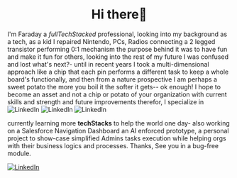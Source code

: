 <h1 align="center"> Hi there👋

</h1>


I'm Faraday a <em>fullTechStacked</em> professional, looking into my background as a tech, as a kid I repaired Nintendo, PCs, Radios connecting a 2 legged transistor performing 0:1 mechanism the purpose behind it was to have fun and make it fun for others, looking into the rest of my future I was confused and lost what's next?- until in recent years I took a multi-dimensional approach like a chip that each pin performs a different task to keep a whole board's functionally, and then from a nature prospective I am perhaps a sweet potato the more you boil it the softer it gets-- ok enough! I hope to become an asset and not a chip or potato of your organization with current skills and strength and future improvements therefor, I specialize in 
![LinkedIn](https://img.shields.io/badge/IT-SysAdmin-orange) ![LinkedIn](https://img.shields.io/badge/Dev-SFDC-9cf) ![LinkedIn](https://img.shields.io/badge/Dev-AppSupport-gold)

currently learning more <strong>techStacks</strong> to help the world one day- also working on a Salesforce Navigation Dashboard an AI enforced prototype, a personal project to show-case simplified Admins tasks execution while helping orgs with their business logics and processes. Thanks, See you in a bug-free module. 






[![LinkedIn](https://img.shields.io/badge/View-Linkedin-9cf)](https://linkedin.com/in/faradeen "View LinkedIn")

<!--
**faradeen-ja/faradeen-ja** is a ✨ _special_ ✨ repository because its `README.md` (this file) appears on your GitHub profile.

Here are some ideas to get you started:

- 🔭 I’m currently working on ...
- 🌱 I’m currently learning ...
- 👯 I’m looking to collaborate on ...
- 🤔 I’m looking for help with ...
- 💬 Ask me about ...
- 📫 How to reach me: ...
- 😄 Pronouns: ...
- ⚡ Fun fact: ...
-->
